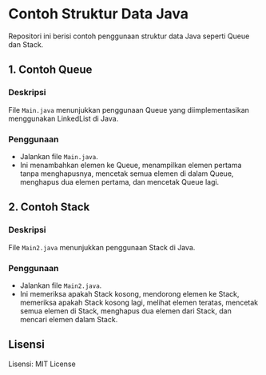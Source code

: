 # Contoh Struktur Data Java

Repositori ini berisi contoh penggunaan struktur data Java seperti Queue dan Stack.

## 1. Contoh Queue

### Deskripsi
File `Main.java` menunjukkan penggunaan Queue yang diimplementasikan menggunakan LinkedList di Java.

### Penggunaan
- Jalankan file `Main.java`.
- Ini menambahkan elemen ke Queue, menampilkan elemen pertama tanpa menghapusnya, mencetak semua elemen di dalam Queue, menghapus dua elemen pertama, dan mencetak Queue lagi.

## 2. Contoh Stack

### Deskripsi
File `Main2.java` menunjukkan penggunaan Stack di Java.

### Penggunaan
- Jalankan file `Main2.java`.
- Ini memeriksa apakah Stack kosong, mendorong elemen ke Stack, memeriksa apakah Stack kosong lagi, melihat elemen teratas, mencetak semua elemen di Stack, menghapus dua elemen dari Stack, dan mencari elemen dalam Stack.

## Lisensi

Lisensi: MIT License
